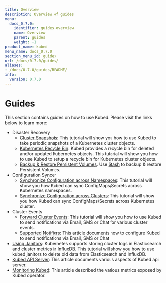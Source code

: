 ```yaml
---
title: Overview
description: Overview of guides
menu:
  docs_0.7.0:
    identifier: guides-overview
    name: Overview
    parent: guides
    weight: -1
product_name: kubed
menu_name: docs_0.7.0
section_menu_id: guides
url: /docs/0.7.0/guides/
aliases:
- /docs/0.7.0/guides/README/
info:
  version: 0.7.0
---
```


# Guides

This section contains guides on how to use Kubed. Please visit the links below to learn more:

- Disaster Recovery
  - [Cluster Snapshots](/docs/0.7.0/guides/disaster-recovery/cluster-snapshot): This tutorial will show you how to use Kubed to take periodic snapshots of a Kubernetes cluster objects.
  - [Kubernetes Recycle Bin](/docs/0.7.0/guides/disaster-recovery/recycle-bin): Kubed provides a recycle bin for deleted and/or updated Kubernetes objects. This tutorial will show you how to use Kubed to setup a recycle bin for Kubernetes cluster objects.
  - [Backup & Restore Persistent Volumes](/docs/0.7.0/guides/disaster-recovery/stash). Use [Stash](https://appscode.com/products/stash) to backup & restore Persistent Volumes.
- Configuration Syncer
  - [Synchronize Configuration across Namespaces](/docs/0.7.0/guides/config-syncer/intra-cluster): This tutorial will show you how Kubed can sync ConfigMaps/Secrets across Kubernetes namespaces.
  - [Synchronize Configuration across Clusters](/docs/0.7.0/guides/config-syncer/inter-cluster): This tutorial will show you how Kubed can sync ConfigMaps/Secrets across Kubernetes cluster.
- Cluster Events
  - [Forward Cluster Events](/docs/0.7.0/guides/cluster-events/event-forwarder): This tutorial will show you how to use Kubed to send notifications via Email, SMS or Chat for various cluster events.
  - [Supported Notifiers](/docs/0.7.0/guides/cluster-events/notifiers): This article documents how to configure Kubed to send notifications via Email, SMS or Chat
- [Using Janitors](/docs/0.7.0/guides/janitors): Kubernetes supports storing cluster logs in Elasticsearch and cluster metrics in InfluxDB. This tutorial will show you how to use kubed janitors to delete old data from Elasticsearch and InfluxDB.
- [Kubed API Server](/docs/0.7.0/guides/apiserver): This article documents various aspects of Kubed api server.
- [Monitoring Kubed](/docs/0.7.0/guides/monitoring): This article described the various metrics exposed by Kubed operator.
